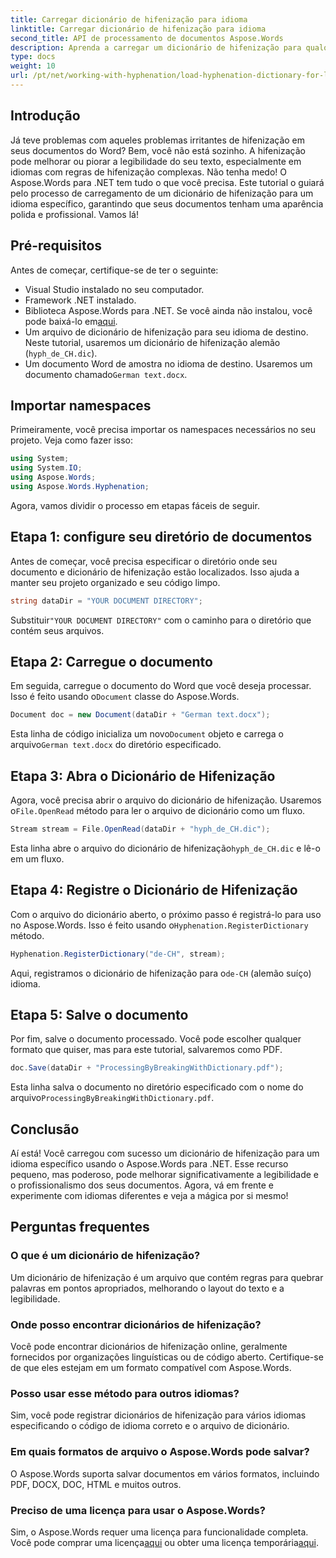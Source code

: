 ```yaml
---
title: Carregar dicionário de hifenização para idioma
linktitle: Carregar dicionário de hifenização para idioma
second_title: API de processamento de documentos Aspose.Words
description: Aprenda a carregar um dicionário de hifenização para qualquer idioma usando o Aspose.Words para .NET neste tutorial abrangente e passo a passo.
type: docs
weight: 10
url: /pt/net/working-with-hyphenation/load-hyphenation-dictionary-for-language/
---
```

## Introdução

Já teve problemas com aqueles problemas irritantes de hifenização em seus documentos do Word? Bem, você não está sozinho. A hifenização pode melhorar ou piorar a legibilidade do seu texto, especialmente em idiomas com regras de hifenização complexas. Não tenha medo! O Aspose.Words para .NET tem tudo o que você precisa. Este tutorial o guiará pelo processo de carregamento de um dicionário de hifenização para um idioma específico, garantindo que seus documentos tenham uma aparência polida e profissional. Vamos lá!

## Pré-requisitos

Antes de começar, certifique-se de ter o seguinte:

- Visual Studio instalado no seu computador.
- Framework .NET instalado.
-  Biblioteca Aspose.Words para .NET. Se você ainda não instalou, você pode baixá-lo em[aqui](https://releases.aspose.com/words/net/).
- Um arquivo de dicionário de hifenização para seu idioma de destino. Neste tutorial, usaremos um dicionário de hifenização alemão (`hyph_de_CH.dic`).
- Um documento Word de amostra no idioma de destino. Usaremos um documento chamado`German text.docx`.

## Importar namespaces

Primeiramente, você precisa importar os namespaces necessários no seu projeto. Veja como fazer isso:

```csharp
using System;
using System.IO;
using Aspose.Words;
using Aspose.Words.Hyphenation;
```

Agora, vamos dividir o processo em etapas fáceis de seguir.

## Etapa 1: configure seu diretório de documentos

Antes de começar, você precisa especificar o diretório onde seu documento e dicionário de hifenização estão localizados. Isso ajuda a manter seu projeto organizado e seu código limpo.

```csharp
string dataDir = "YOUR DOCUMENT DIRECTORY";
```

 Substituir`"YOUR DOCUMENT DIRECTORY"` com o caminho para o diretório que contém seus arquivos.

## Etapa 2: Carregue o documento

 Em seguida, carregue o documento do Word que você deseja processar. Isso é feito usando o`Document` classe do Aspose.Words.

```csharp
Document doc = new Document(dataDir + "German text.docx");
```

 Esta linha de código inicializa um novo`Document` objeto e carrega o arquivo`German text.docx` do diretório especificado.

## Etapa 3: Abra o Dicionário de Hifenização

 Agora, você precisa abrir o arquivo do dicionário de hifenização. Usaremos o`File.OpenRead` método para ler o arquivo de dicionário como um fluxo.

```csharp
Stream stream = File.OpenRead(dataDir + "hyph_de_CH.dic");
```

 Esta linha abre o arquivo do dicionário de hifenização`hyph_de_CH.dic` e lê-o em um fluxo.

## Etapa 4: Registre o Dicionário de Hifenização

 Com o arquivo do dicionário aberto, o próximo passo é registrá-lo para uso no Aspose.Words. Isso é feito usando o`Hyphenation.RegisterDictionary` método.

```csharp
Hyphenation.RegisterDictionary("de-CH", stream);
```

Aqui, registramos o dicionário de hifenização para o`de-CH` (alemão suíço) idioma.

## Etapa 5: Salve o documento

Por fim, salve o documento processado. Você pode escolher qualquer formato que quiser, mas para este tutorial, salvaremos como PDF.

```csharp
doc.Save(dataDir + "ProcessingByBreakingWithDictionary.pdf");
```

 Esta linha salva o documento no diretório especificado com o nome do arquivo`ProcessingByBreakingWithDictionary.pdf`.

## Conclusão

Aí está! Você carregou com sucesso um dicionário de hifenização para um idioma específico usando o Aspose.Words para .NET. Esse recurso pequeno, mas poderoso, pode melhorar significativamente a legibilidade e o profissionalismo dos seus documentos. Agora, vá em frente e experimente com idiomas diferentes e veja a mágica por si mesmo!

## Perguntas frequentes

### O que é um dicionário de hifenização?

Um dicionário de hifenização é um arquivo que contém regras para quebrar palavras em pontos apropriados, melhorando o layout do texto e a legibilidade.

### Onde posso encontrar dicionários de hifenização?

Você pode encontrar dicionários de hifenização online, geralmente fornecidos por organizações linguísticas ou de código aberto. Certifique-se de que eles estejam em um formato compatível com Aspose.Words.

### Posso usar esse método para outros idiomas?

Sim, você pode registrar dicionários de hifenização para vários idiomas especificando o código de idioma correto e o arquivo de dicionário.

### Em quais formatos de arquivo o Aspose.Words pode salvar?

O Aspose.Words suporta salvar documentos em vários formatos, incluindo PDF, DOCX, DOC, HTML e muitos outros.

### Preciso de uma licença para usar o Aspose.Words?

 Sim, o Aspose.Words requer uma licença para funcionalidade completa. Você pode comprar uma licença[aqui](https://purchase.aspose.com/buy) ou obter uma licença temporária[aqui](https://purchase.aspose.com/temporary-license/).